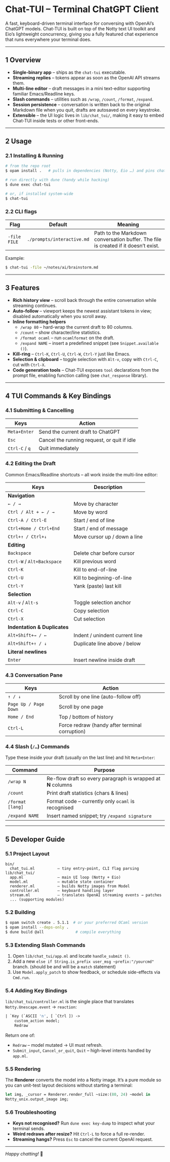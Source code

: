 # Chat-TUI – Terminal ChatGPT Client

A fast, keyboard-driven terminal interface for conversing with OpenAI’s ChatGPT models.  Chat-TUI is built on top of the Notty text UI toolkit and Eio’s lightweight concurrency, giving you a fully featured chat experience that runs everywhere your terminal does.

---

## 1  Overview

* **Single-binary app** – ships as the `chat-tui` executable.
* **Streaming replies** – tokens appear as soon as the OpenAI API streams them.
* **Multi-line editor** – draft messages in a mini text-editor supporting familiar Emacs/Readline keys.
* **Slash commands** – utilities such as `/wrap`, `/count`, `/format`, `/expand`.
* **Session persistence** – conversation is written back to the original Markdown file when you quit, drafts are autosaved on every keystroke.
* **Extensible** – the UI logic lives in `lib/chat_tui/`, making it easy to embed Chat-TUI inside tests or other front-ends.


---

## 2  Usage

### 2.1  Installing & Running

```bash
# from the repo root
$ opam install .   # pulls in dependencies (Notty, Eio …) and pins chat-tui

# run directly with dune (handy while hacking)
$ dune exec chat-tui

# or, if installed system-wide
$ chat-tui
```

### 2.2  CLI flags

| Flag | Default | Meaning |
|------|---------|---------|
| `-file FILE` | `./prompts/interactive.md` | Path to the Markdown conversation buffer.  The file is created if it doesn’t exist. |

Example:

```bash
$ chat-tui -file ~/notes/ai/brainstorm.md
```

---

## 3  Features

* **Rich history view** – scroll back through the entire conversation while streaming continues.
* **Auto-follow** – viewport keeps the newest assistant tokens in view; disabled automatically when you scroll away.
* **Inline formatting helpers**
  * `/wrap 80` – hard-wrap the current draft to 80 columns.
  * `/count` – show character/line statistics.
  * `/format ocaml` – run `ocamlformat` on the draft.
  * `/expand NAME` – insert a predefined snippet (see `Snippet.available ()`).
* **Kill-ring** – `Ctrl-K`, `Ctrl-U`, `Ctrl-W`, `Ctrl-Y` just like Emacs.
* **Selection & clipboard** – toggle selection with `Alt-v`, copy with `Ctrl-C`, cut with `Ctrl-X`.
* **Code generation tools** – Chat-TUI exposes `tool` declarations from the prompt file, enabling function calling (see `chat_response` library).

---

## 4  TUI Commands & Key Bindings

### 4.1  Submitting & Cancelling

| Keys | Action |
|------|--------|
| `Meta+Enter` | Send the current draft to ChatGPT |
| `Esc` | Cancel the running request, or quit if idle |
| `Ctrl-C` / `q` | Quit immediately |

### 4.2  Editing the Draft

Common Emacs/Readline shortcuts – all work inside the multi-line editor:

| Keys | Description |
|------|-------------|
| **Navigation** |
| `← / →` | Move by character |
| `Ctrl / Alt + ← / →` | Move by word |
| `Ctrl-A / Ctrl-E` | Start / end of line |
| `Ctrl+Home / Ctrl+End` | Start / end of message |
| `Ctrl+↑ / Ctrl+↓` | Move cursor up / down a line |
| **Editing** |
| `Backspace` | Delete char before cursor |
| `Ctrl-W` / `Alt+Backspace` | Kill previous word |
| `Ctrl-K` | Kill to end-of-line |
| `Ctrl-U` | Kill to beginning-of-line |
| `Ctrl-Y` | Yank (paste) last kill |
| **Selection** |
| `Alt-v` / `Alt-s` | Toggle selection anchor |
| `Ctrl-C` | Copy selection |
| `Ctrl-X` | Cut selection |
| **Indentation & Duplicates** |
| `Alt+Shift+→ / ←` | Indent / unindent current line |
| `Alt+Shift+↑ / ↓` | Duplicate line above / below |
| **Literal newlines** |
| `Enter` | Insert newline inside draft |

### 4.3  Conversation Pane

| Keys | Action |
|------|--------|
| `↑ / ↓` | Scroll by one line (auto-follow off) |
| `Page Up / Page Down` | Scroll by one page |
| `Home / End` | Top / bottom of history |
| `Ctrl-L` | Force redraw (handy after terminal corruption) |

### 4.4  Slash (`/…`) Commands

Type these inside your draft (usually on the last line) and hit `Meta+Enter`:

| Command | Purpose |
|---------|---------|
| `/wrap N` | Re-flow draft so every paragraph is wrapped at **N** columns |
| `/count` | Print draft statistics (chars & lines) |
| `/format [lang]` | Format code – currently only `ocaml` is recognised |
| `/expand NAME` | Insert named snippet; try `/expand signature` |

---

## 5  Developer Guide

### 5.1  Project Layout

```
bin/
  chat_tui.ml          – tiny entry-point, CLI flag parsing
lib/chat_tui/
  app.ml               – main UI loop (Notty + Eio)
  model.ml             – mutable state container
  renderer.ml          – builds Notty images from Model
  controller.ml        – keyboard handling layer
  stream.ml            – translates OpenAI streaming events → patches
  ... (supporting modules)
```

### 5.2  Building

```bash
$ opam switch create . 5.1.1  # or your preferred OCaml version
$ opam install --deps-only .
$ dune build @all              # compile everything
```

### 5.3  Extending Slash Commands

1. Open `lib/chat_tui/app.ml` and locate `handle_submit ()`.
2. Add a new `else if String.is_prefix user_msg ~prefix:"/yourcmd"` branch. (should be and will be a `match` statement)
3. Use `Model.apply_patch` to show feedback, or schedule side-effects via `Cmd.run`.

### 5.4  Adding Key Bindings

`lib/chat_tui/controller.ml` is the single place that translates `Notty.Unescape.event` → `reaction`:

```ocaml
| `Key (`ASCII 'n', [ `Ctrl ]) ->
    custom_action model;
    Redraw
```

Return one of:
* `Redraw` – model mutated → UI must refresh.
* `Submit_input`, `Cancel_or_quit`, `Quit` – high-level intents handled by `app.ml`.

### 5.5  Rendering

The **Renderer** converts the model into a Notty image.  It’s a pure module so you can unit-test layout decisions without starting a terminal:

```ocaml
let img, _cursor = Renderer.render_full ~size:(80, 24) ~model in
Notty_unix.output_image img;
```

### 5.6  Troubleshooting

* **Keys not recognised?**  Run `dune exec key-dump` to inspect what your terminal sends.
* **Weird redraws after resize?**  Hit `Ctrl-L` to force a full re-render.
* **Streaming hangs?**  Press `Esc` to cancel the current OpenAI request.

---

*Happy chatting!* 🎉


